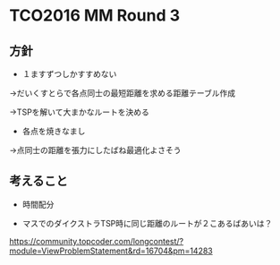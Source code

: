 # TCO2016 MM Round 3

## 方針

- １ますずつしかすすめない

→だいくすとらで各点同士の最短距離を求める距離テーブル作成

→TSPを解いて大まかなルートを決める

- 各点を焼きなまし

→点同士の距離を張力にしたばね最適化よさそう

## 考えること

- 時間配分

- マスでのダイクストラTSP時に同じ距離のルートが２こあるばあいは？

https://community.topcoder.com/longcontest/?module=ViewProblemStatement&rd=16704&pm=14283
